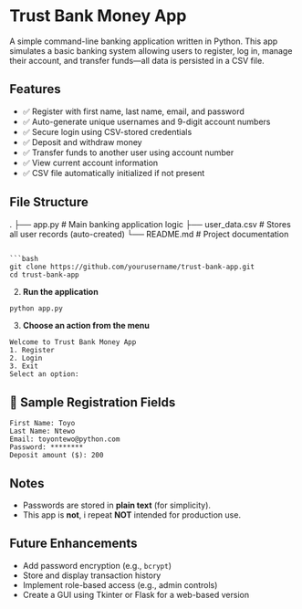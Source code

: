 


# Trust Bank Money App

A simple command-line banking application written in Python. This app simulates a basic banking system allowing users to register, log in, manage their account, and transfer funds—all data is persisted in a CSV file.

## Features

- ✅ Register with first name, last name, email, and password
- ✅ Auto-generate unique usernames and 9-digit account numbers
- ✅ Secure login using CSV-stored credentials
- ✅ Deposit and withdraw money
- ✅ Transfer funds to another user using account number
- ✅ View current account information
- ✅ CSV file automatically initialized if not present

## File Structure



.
├── app.py           # Main banking application logic
├── user\_data.csv    # Stores all user records (auto-created)
└── README.md        # Project documentation

````

```bash
git clone https://github.com/yourusername/trust-bank-app.git
cd trust-bank-app
````

2. **Run the application**

```bash
python app.py
```

3. **Choose an action from the menu**

```
Welcome to Trust Bank Money App
1. Register
2. Login
3. Exit
Select an option:
```

## 🧾 Sample Registration Fields

```
First Name: Toyo
Last Name: Ntewo
Email: toyontewo@python.com
Password: ********
Deposit amount ($): 200
```

## Notes

* Passwords are stored in **plain text** (for simplicity).
* This app is **not**, i repeat **NOT** intended for production use.

## Future Enhancements

* Add password encryption (e.g., `bcrypt`)
* Store and display transaction history
* Implement role-based access (e.g., admin controls)
* Create a GUI using Tkinter or Flask for a web-based version

